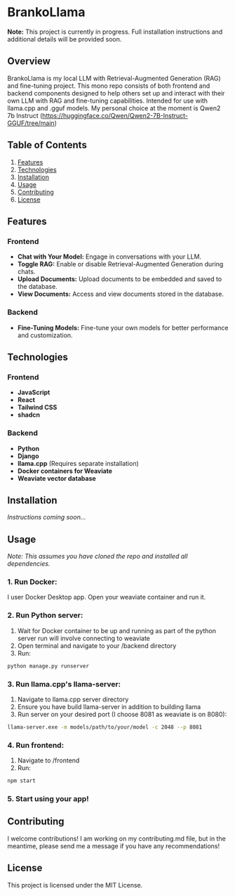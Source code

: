 # BrankoLlama

**Note:** This project is currently in progress. Full installation instructions and additional details will be provided soon. 

## Overview

BrankoLlama is my local LLM with Retrieval-Augmented Generation (RAG) and fine-tuning project. This mono repo consists of both frontend and backend components designed to help others set up and interact with their own LLM with RAG and fine-tuning capabilities. Intended for use with llama.cpp and .gguf models. My personal choice at the moment is Qwen2 7b Instruct (https://huggingface.co/Qwen/Qwen2-7B-Instruct-GGUF/tree/main)

## Table of Contents
1. [Features](#features)
2. [Technologies](#technologies)
3. [Installation](#installation)
4. [Usage](#usage)
5. [Contributing](#contributing)
6. [License](#license)

## Features

### Frontend

- **Chat with Your Model:** Engage in conversations with your LLM.
- **Toggle RAG:** Enable or disable Retrieval-Augmented Generation during chats.
- **Upload Documents:** Upload documents to be embedded and saved to the database.
- **View Documents:** Access and view documents stored in the database.

### Backend

- **Fine-Tuning Models:** Fine-tune your own models for better performance and customization.

## Technologies

### Frontend

- **JavaScript**
- **React**
- **Tailwind CSS**
- **shadcn**

### Backend

- **Python**
- **Django**
- **llama.cpp** (Requires separate installation)
- **Docker containers for Weaviate**
- **Weaviate vector database**

## Installation

*Instructions coming soon...*

## Usage
*Note: This assumes you have cloned the repo and installed all dependencies.*


### 1. Run Docker:
I user Docker Desktop app. Open your weaviate container and run it.

### 2. Run Python server:

1. Wait for Docker container to be up and running as part of the python server run will involve connecting to weaviate
2. Open terminal and navigate to your /backend directory
3. Run: 
```bash
python manage.py runserver
```

### 3. Run llama.cpp's llama-server: 
1. Navigate to llama.cpp server directory
2. Ensure you have build llama-server in addition to building llama
3. Run server on your desired port (I choose 8081 as weaviate is on 8080):
```bash
llama-server.exe -m models/path/to/your/model -c 2048 --p 8081
```

### 4. Run frontend:
1. Navigate to /frontend 
2. Run:

```bash
npm start
```

### 5. Start using your app!

## Contributing

I welcome contributions! I am working on my contributing.md file, but in the meantime, please send me a message if you have any recommendations!

## License

This project is licensed under the MIT License.
